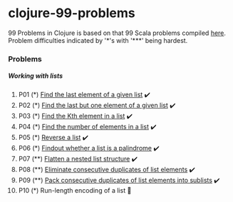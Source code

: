 # clojure-99-problems
99 Problems in Clojure is based on that 99 Scala problems compiled [here](http://aperiodic.net/phil/scala/s-99/). Problem difficulties indicated by '\*'s with '\*\*\*' being hardest.

### Problems
##### Working with lists

1. P01 (*) [Find the last element of a given list](https://github.com/ykumards/clojure-99-problems/blob/master/src/clojure_99_problems/lists/p01.clj)  :heavy_check_mark:
2. P02 (*) [Find the last but one element of a given list](https://github.com/ykumards/clojure-99-problems/blob/master/src/clojure_99_problems/lists/p02.clj) :heavy_check_mark:
3. P03 (*) [Find the Kth element in a list](https://github.com/ykumards/clojure-99-problems/blob/master/src/clojure_99_problems/lists/p03.clj) :heavy_check_mark:
4. P04 (*) [Find the number of elements in a list](https://github.com/ykumards/clojure-99-problems/blob/master/src/clojure_99_problems/lists/p04.clj) :heavy_check_mark:
5. P05 (*) [Reverse a list](https://github.com/ykumards/clojure-99-problems/blob/master/src/clojure_99_problems/lists/p05.clj) :heavy_check_mark:
6. P06 (*) [Findout whether a list is a palindrome](https://github.com/ykumards/clojure-99-problems/blob/master/src/clojure_99_problems/lists/p06.clj) :heavy_check_mark:
7. P07 (**) [Flatten a nested list structure](https://github.com/ykumards/clojure-99-problems/blob/master/src/clojure_99_problems/lists/p07.clj) :heavy_check_mark:
8. P08 (**) [Eliminate consecutive duplicates of list elements](https://github.com/ykumards/clojure-99-problems/blob/master/src/clojure_99_problems/lists/p08.clj) :heavy_check_mark: 
9. P09 (**) [Pack consecutive duplicates of list elements into sublists](https://github.com/ykumards/clojure-99-problems/blob/master/src/clojure_99_problems/lists/p09.clj) :heavy_check_mark:
10. P10 (*) Run-length encoding of a list :bow:
